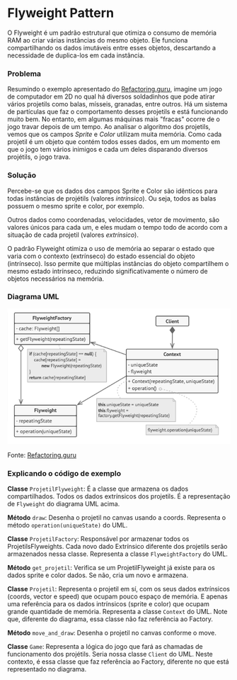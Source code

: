 # Flyweight Pattern
O Flyweight é um padrão estrutural que otimiza o consumo de memória RAM ao criar várias instâncias do mesmo objeto. Ele funciona compartilhando os dados imutáveis entre esses objetos, descartando a necessidade de duplica-los em cada instância.

### Problema
Resumindo o exemplo apresentado do [Refactoring.guru](https://refactoring.guru/design-patterns/flyweight),
imagine um jogo de computador em 2D no qual há diversos soldadinhos que pode
atirar vários projetils como balas, mísseis, granadas, entre outros.
Há um sistema de partículas que faz o comportamento desses projetils e está
funcionando muito bem. No entanto, em algumas máquinas mais "fracas"
ocorre de o jogo travar depois de um tempo. Ao analisar o algoritmo dos
projetils, vemos que os campos *Sprite* e *Color* utilizam muita memória.
Como cada projetil é um objeto que contém todos esses dados, em um momento em que
o jogo tem vários inimigos e cada um deles disparando diversos projétils, o jogo
trava.

### Solução
Percebe-se que os dados dos campos Sprite e
Color são idênticos para todas instâncias de projétils (valores *intrínsico*). Ou seja,
todos as balas possuem o mesmo sprite e color, por exemplo.

Outros dados como coordenadas, velocidades, vetor de movimento,
são valores únicos para cada um, e eles mudam o tempo todo de acordo com a situação
de cada projetil (valores *extrínsico*).

O padrão Flyweight otimiza o uso de memória ao separar o estado que varia com o contexto
(extrínseco) do estado essencial do objeto (intrínseco). Isso permite que
múltiplas instâncias do objeto compartilhem o mesmo estado intrínseco,
reduzindo significativamente o número de objetos necessários na memória.

### Diagrama UML
![flyweight UML](flyweight-UML.png)

Fonte: [Refactoring.guru](https://refactoring.guru/design-patterns/flyweight)

### Explicando o código de exemplo
**Classe** `ProjetilFlyweight`: É a classe que armazena os dados compartilhados. Todos os dados extrínsicos dos projetils. É a representação de `Flyweight` do diagrama UML acima.

**Método** `draw`: Desenha o projetil no canvas usando a coords. Representa o método `operation(uniqueState)` do UML.

**Classe** `ProjetilFactory`: Responsável por armazenar todos os ProjetilsFlyweights. Cada novo dado Extrínsico diferente dos projetils serão armazenados nessa classe. Representa a classe `FlyweightFactory` do UML.

**Método** `get_projetil`: Verifica se um ProjetilFlyweight já existe para os dados sprite e color dados. Se não, cria um novo e armazena.

**Classe** `Projetil`: Representa o projetil em sí, com os seus dados extrínsicos (coords, vector e speed) que ocupam pouco espaço de memória. E apenas uma referência para os dados intrínsicos (sprite e color) que ocupam grande quantidade de memória. Representa a classe `Context` do UML. Note que, diferente do diagrama, essa classe não faz referência ao Factory.

**Método** `move_and_draw`: Desenha o projetil no canvas conforme o move.

**Classe** `Game`: Representa a lógica do jogo que fará as chamadas de funcionamento dos projétils. Seria nossa classe `Client` do UML. Neste contexto, é essa classe que faz referência ao Factory, diferente no que está representado no diagrama.



